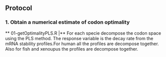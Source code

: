 ## Protocol

### 1.  Obtain a numerical estimate of codon optimality

** 01-getOptimalityPLS.R |** For each specie decompose the codon space using
the PLS method. The response variable is the decay rate from the mRNA stability
profiles.For human all the profiles are decompose together. Also for fish and 
xenoupus the profiles are decompose together.
